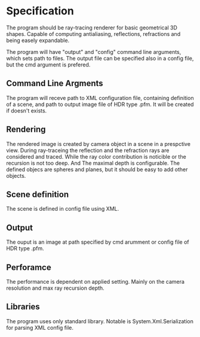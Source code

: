 # Specification

The program should be ray-tracing renderer for basic geometrical 3D shapes. Capable of computing antialiasing, reflections, refractions and being easely expandable.

The program will have "output" and "config" command line arguments, which sets path to files. The output file can be specified also in a config file, but the cmd argument is prefered.

## Command Line Argments

The program will receve path to XML configuration file, containing definition of a scene, and path to output image file of HDR type .pfm. It will be created if doesn't exists.

## Rendering

The rendered image is created by camera object in a scene in a prespctive view.
During ray-traceing the reflection and the refraction rays are considered and traced. While the ray color contribution is noticible or the recursion is not too deep. And The maximal depth is configurable.
The defined objecs are spheres and planes, but it should be easy to add other objects.

## Scene definition

The scene is defined in config file using XML.

## Output

The ouput is an image at path specified by cmd arumment or config file of HDR type .pfm.

## Perforamce

The performance is dependent on applied setting. Mainly on the camera resolution and max ray recursion depth.

## Libraries

The program uses only standard library. Notable is System.Xml.Serialization for parsing XML config file.
